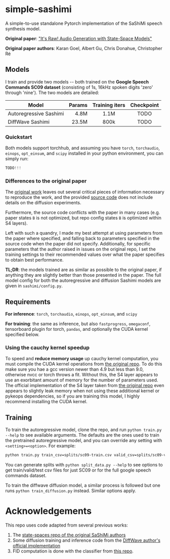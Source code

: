 # simple-sashimi
A simple-to-use standalone Pytorch implementation of the SaShiMi speech synthesis model.

**Original paper**: ["It's Raw! Audio Generation with State-Space Models"](https://arxiv.org/abs/2202.09729)

**Original paper authors**: Karan Goel, Albert Gu, Chris Donahue, Christopher Ré

## Models
I train and provide two models -- both trained on the **Google Speech Commands SC09 dataset** (consisting of 1s, 16kHz spoken digits 'zero' through 'nine'). 
The two models are detailed:

| Model | Params | Training iters | Checkpoint |
| -- | --: | :--: | :--: |
| Autoregressive Sashimi | 4.8M | 1.1M | TODO |
| DiffWave Sashimi | 23.5M | 800k | TODO |

### Quickstart 
Both models support torchhub, and assuming you have `torch`, `torchaudio`, `einops`, `opt_einsum`, and `scipy` installed in your python environment, you can simply run:

```python
TODO!!!
```

### Differences to the original paper
The [original work](https://arxiv.org/abs/2202.09729) leaves out several critical pieces of information necessary to reproduce the work, and the provided [source code](https://github.com/HazyResearch/state-spaces/) does not include details on the diffusion experiments. 

Furthermore, the source code conflicts with the paper in many cases (e.g. paper states `B` is not optimized, but repo config states `B` is optimized within S4 layers). 

Left with such a quandry, I made my best attempt at using parameters from the paper where specified, and falling back to parameters specified in the source code when the paper did not specify. Additionally, for specific parameters that the author raised in issues on the original repo, I set the training settings to their recommended values over what the paper specifies to obtain best performance. 

**TL;DR**: the models trained are as similar as possible to the original paper, if anything they are slightly better than those presented in the paper. 
The full model config for both the autoregressive and diffusion Sashimi models are given in `sashimi/config.py`. 

## Requirements

**For inference**:  `torch`, `torchaudio`, `einops`, `opt_einsum`, and `scipy`

**For training**: the same as inference, but also `fastprogress`, `omegaconf`, tensorboard plugin for torch, `pandas`, and optionally the CUDA kernel specified below. 

### Using the cauchy kernel speedup
To speed and **reduce memory usage** up cauchy kernel computation, you must compile the CUDA kernel operations from [the original repo](https://github.com/HazyResearch/state-spaces/tree/main#cauchy-kernel). 
To do this make sure you hae a gcc version newer than 4.9 but less than 9.0, otherwise nvcc or torch throws a fit. 
Without this, the S4 layer appears to use an exorbitant amount of memory for the number of parameters used. The official implementation of the S4 layer taken from [the original repo](https://github.com/HazyResearch/state-spaces/) even appears to slightly leak memory when not using these additional kernel or pykeops dependencies,  so if you are training this model, I highly recommend installing the CUDA kernel.

## Training
To train the autoregressive model, clone the repo, and run `python train.py --help` to see available arguments. 
The defaults are the ones used to train the pretrained autoregressive model, and you can override any setting with `<setting>=<option>`. For example:

```bash
python train.py train_csv=splits/sc09-train.csv valid_csv=splits/sc09-valid.csv checkpoint_path=runs/run1/ validation_interval=2500
```

You can generate splits with `python split_data.py --help` to see options to get train/valid/test csv files for just SC09 or for the full google speech commands dataset. 

To train the diffwave diffusion model, a similar process is followed but one runs `python train_diffusion.py` instead. Similar options apply. 

# Acknowledgements
This repo uses code adapted from several previous works:

1. The [state-spaces repo of the original SaShiMi authors](https://github.com/HazyResearch/state-spaces/)
2. Some diffusion training and inference code from the [DiffWave author's official implementation](https://github.com/lmnt-com/diffwave)
3. FID computation is done with the classifier from [this repo](https://github.com/RF5/simple-speech-commands).



